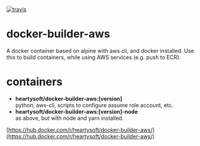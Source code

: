 [![travis](https://travis-ci.org/heartysoft/docker-builder-aws.svg?branch=master)](https://travis-ci.org/heartysoft/docker-builder-aws.svg?branch=master)

# docker-builder-aws
A docker container based on alpine with aws cli, and docker installed. Use this to build containers, while using AWS services (e.g. push to ECR).

# containers

* **heartysoft/docker-builder-aws:[version]**  
python, aws-cli, scripts to configure assume role account, etc.
* **heartysoft/docker-builder-aws:[version]-node**  
as above, but with node and yarn installed. 

[https://hub.docker.com/r/heartysoft/docker-builder-aws/](https://hub.docker.com/r/heartysoft/docker-builder-aws/) 
